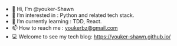 - 👋 Hi, I’m @youker-Shawn
- 👀 I’m interested in : Python and related tech stack.
- 🌱 I’m currently learning : TDD, React.
- 📫 How to reach me : youkerbz@gmail.com
- 💻 Welcome to see my tech blog: https://youker-shawn.github.io/

<!---
youker-Shawn/youker-Shawn is a ✨ special ✨ repository because its `README.md` (this file) appears on your GitHub profile.
You can click the Preview link to take a look at your changes.
--->
